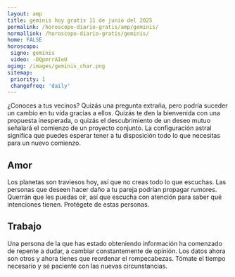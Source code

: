 ```yaml
---
layout: amp
title: geminis hoy gratis 11 de junio del 2025 
permalink: /horoscopo-diario-gratis/amp/geminis/
normallink: /horoscopo-diario-gratis/geminis/
home: FALSE
horoscopo:
 signo: geminis
 video: -DQpmrrAIeU
ogimg: /images/geminis_char.png
sitemap:
 priority: 1
 changefreq: 'daily'
---
```



¿Conoces a tus vecinos? Quizás una pregunta extraña, pero podría suceder un cambio en tu vida gracias a ellos. Quizás te den la bienvenida con una propuesta inesperada, o quizás el descubrimiento de un deseo mutuo señalará el comienzo de un proyecto conjunto. La configuración astral significa que puedes esperar tener a tu disposición todo lo que necesitas para un nuevo comienzo.

## Amor

Los planetas son traviesos hoy, así que no creas todo lo que escuchas. Las personas que deseen hacer daño a tu pareja podrían propagar rumores. Querrán que les puedas oír, así que escucha con atención para saber qué intenciones tienen. Protégete de estas personas.

## Trabajo

Una persona de la que has estado obteniendo información ha comenzado de repente a dudar, a cambiar constantemente de opinión. Los datos ahora son otros y ahora tienes que reordenar el rompecabezas. Tómate el tiempo necesario y sé paciente con las nuevas circunstancias.